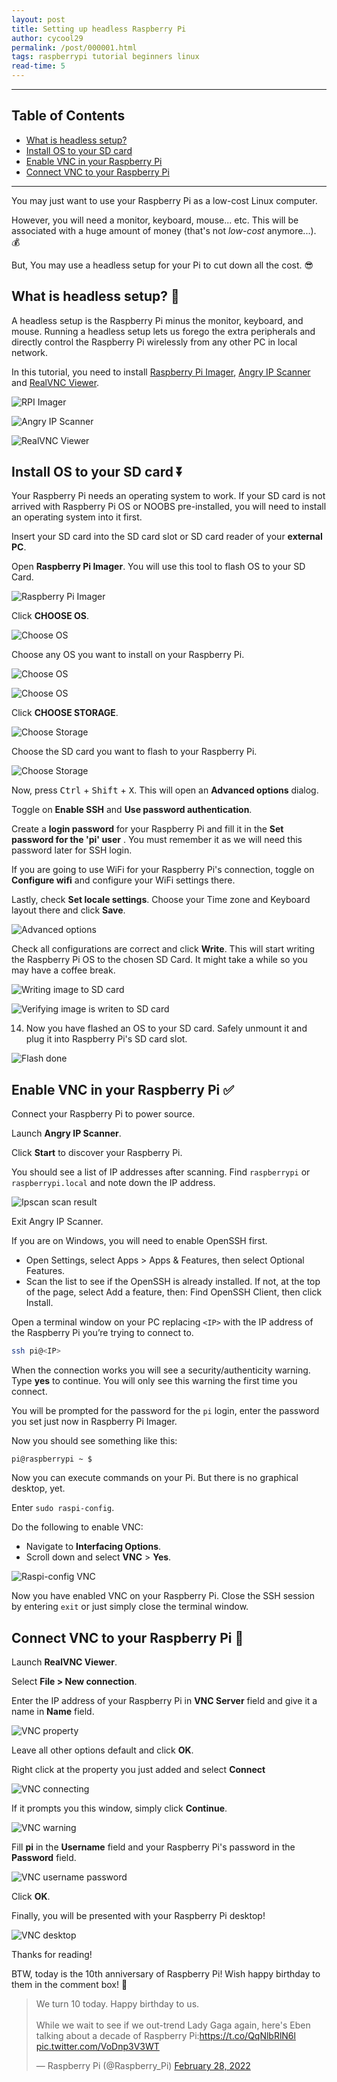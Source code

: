 ```yaml
---
layout: post
title: Setting up headless Raspberry Pi
author: cycool29
permalink: /post/000001.html
tags: raspberrypi tutorial beginners linux
read-time: 5
---
```


___

## Table of Contents

- [What is headless setup?](#what-is-headless-setup)
- [Install OS to your SD card](#install-os)
- [Enable VNC in your Raspberry Pi ](#enable-vnc)
- [Connect VNC to your Raspberry Pi ](#connect)


___

You may just want to use your Raspberry Pi as a low-cost Linux computer.

However, you will need a monitor, keyboard, mouse... etc. This will be associated with a huge amount of money (that's not *low-cost* anymore...). 💰

But, You may use a headless setup for your Pi to cut down all the cost. 😎

<h2><span id="what-is-headless-setup">What is headless setup? 🤔</span></h2>    

A headless setup is the Raspberry Pi minus the monitor, keyboard, and mouse. Running a headless setup lets us forego the extra peripherals and directly control the Raspberry Pi wirelessly from any other PC in local network.


In this tutorial, you need to install [Raspberry Pi Imager](https://www.raspberrypi.org/software/), [Angry IP Scanner](https://angryip.org/download/) and [RealVNC Viewer](https://www.realvnc.com/en/connect/download/viewer/).

![RPI Imager](https://dev-to-uploads.s3.amazonaws.com/uploads/articles/r5rzy0qgieffqb7sc2c4.png)
 
![Angry IP Scanner](https://dev-to-uploads.s3.amazonaws.com/uploads/articles/ro5zrvkykglulvmgneiy.png)

![RealVNC Viewer](https://dev-to-uploads.s3.amazonaws.com/uploads/articles/dr34s3c98hf5vgyk7c3i.png)
 

<h2><span id="install-os">Install OS to your SD card ⏬</span></h2>    



Your Raspberry Pi needs an operating system to work. If your SD card is not arrived with Raspberry Pi OS or NOOBS pre-installed, you will need to install an operating system into it first. 


Insert your SD card into the SD card slot or SD card reader of your **external PC**.

Open **Raspberry Pi Imager**. You will use this tool to flash OS to your SD Card.  

![Raspberry Pi Imager](https://dev-to-uploads.s3.amazonaws.com/uploads/articles/kwn63hzaygh5ywa271nb.png)
 
    

Click **CHOOSE OS**.  

![Choose OS](https://dev-to-uploads.s3.amazonaws.com/uploads/articles/w0v69lgvc8ww9xonsngw.png)
 
    
    
Choose any OS you want to install on your Raspberry Pi. 

![Choose OS](https://dev-to-uploads.s3.amazonaws.com/uploads/articles/ob28fgok557ioz1t5f99.png)
 
![Choose OS](https://dev-to-uploads.s3.amazonaws.com/uploads/articles/6n4pcgw1n8buw7elzqrh.png)
     
Click **CHOOSE STORAGE**.
     
![Choose Storage](https://dev-to-uploads.s3.amazonaws.com/uploads/articles/lj4ob0ovjfdw3urje7qt.png)

Choose the SD card you want to flash to your Raspberry Pi.
     
![Choose Storage](https://dev-to-uploads.s3.amazonaws.com/uploads/articles/fsf1mc0omvekqhu67un5.png)
 
Now, press <kbd>Ctrl</kbd> + <kbd>Shift</kbd> + <kbd>X</kbd>. This will open an **Advanced options** dialog.

Toggle on **Enable SSH** and **Use password authentication**.

Create a **login password** for your Raspberry Pi and fill it in the **Set password for the 'pi' user** . You must remember it as we will need this password later for SSH login.

If you are going to use WiFi for your Raspberry Pi's connection, toggle on **Configure wifi** and configure your WiFi settings there. 

Lastly, check **Set locale settings**. Choose your Time zone and Keyboard layout there and click **Save**.
     
![Advanced options](https://dev-to-uploads.s3.amazonaws.com/uploads/articles/cmqx40ktmblw8h9en1f1.png)
 
Check all configurations are correct and click **Write**. This will start writing the Raspberry Pi OS to the chosen SD Card. It might take a while so you may have a coffee break. 
     
![Writing image to SD card](https://dev-to-uploads.s3.amazonaws.com/uploads/articles/lcs91ynibna3ww6el0jz.png)
 
 
![Verifying image is writen to SD card](https://dev-to-uploads.s3.amazonaws.com/uploads/articles/goohgqiccbfc2tuu4imt.png)
 
14. Now you have flashed an OS to your SD card. Safely unmount it and plug it into Raspberry Pi's SD card slot.

![Flash done](https://dev-to-uploads.s3.amazonaws.com/uploads/articles/smoiqptrmjmal0n9a1fr.png)
 

<h2><span id="enable-vnc">Enable VNC in your Raspberry Pi ✅</span></h2>  

Connect your Raspberry Pi to power source.

Launch **Angry IP Scanner**.

Click **Start** to discover your Raspberry Pi.

You should see a list of IP addresses after scanning. Find `raspberrypi` or `raspberrypi.local` and note down the IP address.

![Ipscan scan result](https://dev-to-uploads.s3.amazonaws.com/uploads/articles/hoejjx9agohl11acgph6.png)
 
Exit Angry IP Scanner.

If you are on Windows, you will need to enable OpenSSH first. 
   - Open Settings, select Apps > Apps & Features, then select Optional Features.
   - Scan the list to see if the OpenSSH is already installed. If not, at the top of the page, select Add a feature, then: Find OpenSSH Client, then click Install. 

Open a terminal window on your PC replacing `<IP>` with the IP address of the Raspberry Pi you’re trying to connect to.

```bash
ssh pi@<IP>
```

When the connection works you will see a security/authenticity warning. Type **yes** to continue. You will only see this warning the first time you connect.

You will be prompted for the password for the `pi` login, enter the password you set just now in Raspberry Pi Imager.

Now you should see something like this: 

```
pi@raspberrypi ~ $
```

Now you can execute commands on your Pi. But there is no graphical desktop, yet.

Enter `sudo raspi-config`.

Do the following to enable VNC:

   - Navigate to **Interfacing Options**.
   - Scroll down and select **VNC** > **Yes**.

![Raspi-config VNC](https://dev-to-uploads.s3.amazonaws.com/uploads/articles/fjuhdnr6szqgyi7smj97.png)
 

Now you have enabled VNC on your Raspberry Pi. Close the SSH session by entering `exit` or just simply close the terminal window.

<h2><span id="connect">Connect VNC to your Raspberry Pi 🔗</span></h2>    

Launch **RealVNC Viewer**.

Select **File > New connection**.

Enter the IP address of your Raspberry Pi in **VNC Server** field and give it a name in **Name** field.

![VNC property](https://dev-to-uploads.s3.amazonaws.com/uploads/articles/4mm9hzrbjcyqqwx21o4s.png)
 
Leave all other options default and click **OK**. 

Right click at the property you just added and select **Connect**

![VNC connecting](https://dev-to-uploads.s3.amazonaws.com/uploads/articles/6q67j9ka26vevx67utck.png)

If it prompts you this window, simply click **Continue**.

![VNC warning](https://dev-to-uploads.s3.amazonaws.com/uploads/articles/kh5z530ydf26xmnszmxw.png)
 
  
Fill **pi** in the **Username** field and your Raspberry Pi's password in the **Password** field.

![VNC username password](https://dev-to-uploads.s3.amazonaws.com/uploads/articles/nlfjdkof5shz22aoaw1e.png) 

Click **OK**.

Finally, you will be presented with your Raspberry Pi desktop!

![VNC desktop](https://dev-to-uploads.s3.amazonaws.com/uploads/articles/t2gwpfd3rt2o7y5qrlq5.png)
 
Thanks for reading!

BTW, today is the 10th anniversary of Raspberry Pi! 
Wish happy birthday to them in the comment box! 🎂

<blockquote class="twitter-tweet" data-theme="dark"><p lang="en" dir="ltr">We turn 10 today. Happy birthday to us.<br><br>While we wait to see if we out-trend Lady Gaga again, here&#39;s Eben talking about a decade of Raspberry Pi:<a href="https://t.co/QqNlbRlN6l">https://t.co/QqNlbRlN6l</a> <a href="https://t.co/VoDnp3V3WT">pic.twitter.com/VoDnp3V3WT</a></p>&mdash; Raspberry Pi (@Raspberry_Pi) <a href="https://twitter.com/Raspberry_Pi/status/1498221458815864834?ref_src=twsrc%5Etfw">February 28, 2022</a></blockquote> <script async src="https://platform.twitter.com/widgets.js" charset="utf-8"></script>